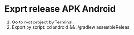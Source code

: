 # Exprt release APK Android
1. Go to root project by Terminal.
2. Export by script: cd android && ./gradlew assembleReleas